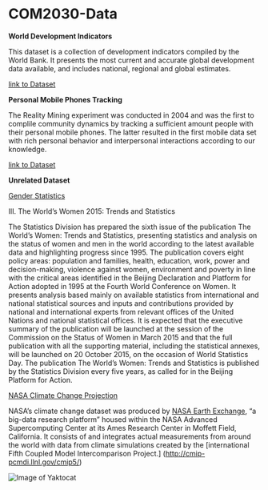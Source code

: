 # COM2030-Data
**World Development Indicators**

This dataset is a collection of development indicators compiled by the World Bank. It presents the most current and accurate global development data available, and includes national, regional and global estimates.

[link to Dataset](http://databank.worldbank.org/data/reports.aspx?source=world-development-indicators)


**Personal Mobile Phones Tracking**

The Reality Mining experiment was conducted in 2004 and was the first to complile community dynamics by tracking a sufficient amount people with their personal mobile phones. The latter resulted in the first mobile data set with rich personal behavior and interpersonal interactions according to our knowledge.

[link to Dataset](http://realitycommons.media.mit.edu/RealityMining.zip)






**Unrelated Dataset**




[Gender Statistics](http://datacatalog.worldbank.org/)

III. The World’s Women 2015: Trends and Statistics

The Statistics Division has prepared the sixth issue of the publication The
World’s Women: Trends and Statistics, presenting statistics and analysis on the status
of women and men in the world according to the latest available data and
highlighting progress since 1995. The publication covers eight policy areas:
population and families, health, education, work, power and decision-making,
violence against women, environment and poverty in line with the critical areas identified in the Beijing Declaration and Platform for Action adopted in 1995 at the
Fourth World Conference on Women. It presents analysis based mainly on available
statistics from international and national statistical sources and inputs and
contributions provided by national and international experts from relevant offices of
the United Nations and national statistical offices. It is expected that the executive
summary of the publication will be launched at the session of the Commission on
the Status of Women in March 2015 and that the full publication with all the
supporting material, including the statistical annexes, will be launched on
20 October 2015, on the occasion of World Statistics Day. The publication The
World’s Women: Trends and Statistics is published by the Statistics Division every
five years, as called for in the Beijing Platform for Action.


[NASA Climate Change Projection ](http://globalwarmingisreal.com/2015/06/09/nasa-dataset-projects-climate-change-21st-century/)

NASA’s climate change dataset was produced by [NASA Earth Exchange](https://nex.nasa.gov/nex/), “a big-data research platform” housed within the NASA Advanced Supercomputing Center at its Ames Research Center in Moffett Field, California. It consists of and integrates actual measurements from around the world with data from climate simulations created by the [international Fifth Coupled Model Intercomparison Project.] (http://cmip-pcmdi.llnl.gov/cmip5/)


![Image of Yaktocat](http://globalwarmingisreal.com/wp-content/uploads/2015/06/temperature_nca-1991-2012_lrg-e1433867988113.jpg)





